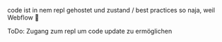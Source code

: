 code ist in nem repl gehostet und zustand / best practices so naja, weil Webflow 👹

ToDo:
Zugang zum repl um code update zu ermöglichen
